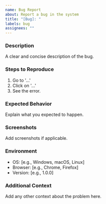 ```yaml
---
name: Bug Report
about: Report a bug in the system
title: "[Bug]: "
labels: bug
assignees: ""
---
```


### Description

A clear and concise description of the bug.

### Steps to Reproduce

1. Go to '...'
2. Click on '...'
3. See the error.

### Expected Behavior

Explain what you expected to happen.

### Screenshots

Add screenshots if applicable.

### Environment

- OS: [e.g., Windows, macOS, Linux]
- Browser: [e.g., Chrome, Firefox]
- Version: [e.g., 1.0.0]

### Additional Context

Add any other context about the problem here.
